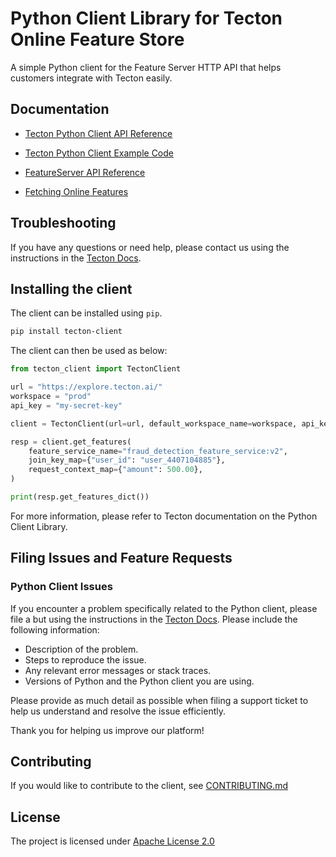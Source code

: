 # Python Client Library for Tecton Online Feature Store

A simple Python client for the Feature Server HTTP API that helps customers integrate with Tecton easily.


## Documentation

* [Tecton Python Client API Reference](https://tecton-ai.github.io/tecton-http-client-python/html/index.html)

* [Tecton Python Client Example Code](/examples)

* [FeatureServer API Reference](https://docs.tecton.ai/rest-swagger/docs.html)

* [Fetching Online Features](https://docs.tecton.ai/latest/examples/fetch-real-time-features.html)


## Troubleshooting


If you have any questions or need help, please contact us using the instructions in the
[Tecton Docs](https://docs.tecton.ai/creating-a-tecton-support-ticket).

## Installing the client

The client can be installed using `pip`.

```bash
pip install tecton-client
```

The client can then be used as below:


```python
from tecton_client import TectonClient

url = "https://explore.tecton.ai/"
workspace = "prod"
api_key = "my-secret-key"

client = TectonClient(url=url, default_workspace_name=workspace, api_key=api_key)

resp = client.get_features(
    feature_service_name="fraud_detection_feature_service:v2",
    join_key_map={"user_id": "user_4407104885"},
    request_context_map={"amount": 500.00},
)

print(resp.get_features_dict())
```

For more information, please refer to Tecton documentation on the Python Client Library.

## Filing Issues and Feature Requests

### Python Client Issues
If you encounter a problem specifically related to the Python client, please file a but using the instructions in the
[Tecton Docs](https://docs.tecton.ai/creating-a-tecton-support-ticket). Please include the following information:

   - Description of the problem.
   - Steps to reproduce the issue.
   - Any relevant error messages or stack traces.
   - Versions of Python and the Python client you are using.

Please provide as much detail as possible when filing a support ticket to help us understand and resolve the issue efficiently.

Thank you for helping us improve our platform!

## Contributing

If you would like to contribute to the client, see [CONTRIBUTING.md](CONTRIBUTING.md)

## License

The project is licensed
under [Apache License 2.0](https://github.com/tecton-ai/tecton-http-client-python/blob/main/LICENSE.md)

